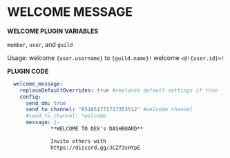 # WELCOME MESSAGE


**WELCOME PLUGIN VARIABLES**


`member`, `user`, and `guild`

Usage:
welcome `{user.username}` to `{guild.name}!`
welcome `<@!{user.id}>!`



**PLUGIN CODE**

```yaml
  welcome_message:
    replaceDefaultOverrides: true #replaces default settings if true
    config:
      send_dm: true
      send_to_channel: "851851771717353512" #welcome channel
      #send_to_channel: *welcome
      message: |-
              **WELCOME TO DEX's DASHBOARD**

              Invite others with
              https://discord.gg/JCZf3sHYpE
```

